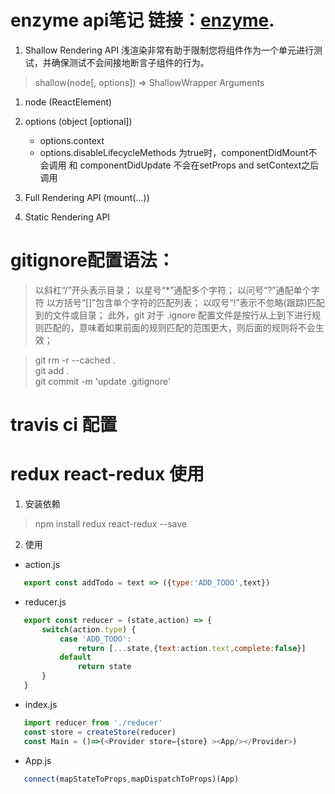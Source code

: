 # enzyme api笔记 链接：[enzyme](http://airbnb.io/enzyme/docs/api/).
1. Shallow Rendering API 浅渲染非常有助于限制您将组件作为一个单元进行测试，并确保测试不会间接地断言子组件的行为。
> shallow(node[, options]) => ShallowWrapper
 Arguments
 1. node (ReactElement)
 2. options (object [optional])
    + options.context
    + options.disableLifecycleMethods 为true时，componentDidMount不会调用 和 componentDidUpdate 不会在setProps and setContext之后调用

2. Full Rendering API (mount(...))
3. Static Rendering API


# gitignore配置语法：
>以斜杠“/”开头表示目录；
以星号“*”通配多个字符；
以问号“?”通配单个字符
以方括号“[]”包含单个字符的匹配列表；
以叹号“!”表示不忽略(跟踪)匹配到的文件或目录；
此外，git 对于 .ignore 配置文件是按行从上到下进行规则匹配的，意味着如果前面的规则匹配的范围更大，则后面的规则将不会生效；

> git rm -r --cached .   
git add .  
git commit -m 'update .gitignore'

 # travis ci 配置

 # redux react-redux 使用
 1. 安装依赖
 > npm install redux react-redux --save
 2. 使用
 * action.js
 ```js
    export const addTodo = text => ({type:'ADD_TODO',text})
 ```
 * reducer.js
 ```js
    export const reducer = (state,action) => {
        switch(action.type) {
            case 'ADD_TODO':
                return [...state,{text:action.text,complete:false}]
            default 
                return state
        }
    }
 ```
 * index.js
 ```js
    import reducer from './reducer'
    const store = createStore(reducer)
    const Main = ()=>(<Provider store={store} ><App/></Provider>)
 ```
 * App.js
 ```js
    connect(mapStateToProps,mapDispatchToProps)(App)
 ```







